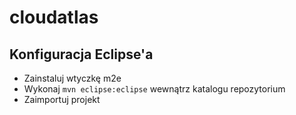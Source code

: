 cloudatlas
==========

Konfiguracja Eclipse'a
--------------------

* Zainstaluj wtyczkę m2e
* Wykonaj `mvn eclipse:eclipse` wewnątrz katalogu repozytorium
* Zaimportuj projekt
